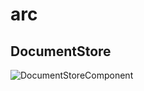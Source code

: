 # arc
## DocumentStore
![DocumentStoreComponent](http://www.plantuml.com/plantuml/proxy?cache=no&src=https://raw.githubusercontent.com/tstadel/arc/master/documentstore_component.iuml)
